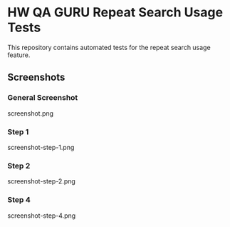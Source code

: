 # HW QA GURU Repeat Search Usage Tests

This repository contains automated tests for the repeat search usage feature.

## Screenshots

### General Screenshot
screenshot.png

### Step 1
screenshot-step-1.png

### Step 2
screenshot-step-2.png

### Step 4
screenshot-step-4.png

